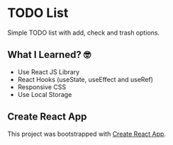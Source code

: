 # TODO List

Simple TODO list with add, check and trash options.

## What I Learned? 🤓
- Use React JS Library
- React Hooks (useState, useEffect and useRef)
- Responsive CSS
- Use Local Storage

## Create React App

This project was bootstrapped with [Create React App](https://github.com/facebook/create-react-app).